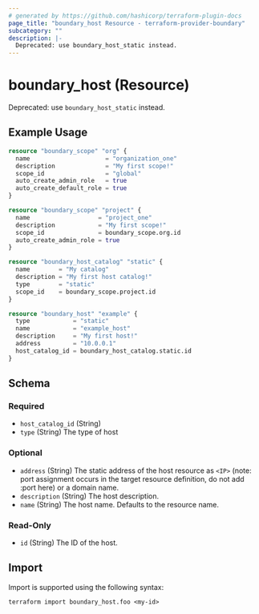 ```yaml
---
# generated by https://github.com/hashicorp/terraform-plugin-docs
page_title: "boundary_host Resource - terraform-provider-boundary"
subcategory: ""
description: |-
  Deprecated: use boundary_host_static instead.
---
```


# boundary_host (Resource)

Deprecated: use `boundary_host_static` instead.

## Example Usage

```terraform
resource "boundary_scope" "org" {
  name                     = "organization_one"
  description              = "My first scope!"
  scope_id                 = "global"
  auto_create_admin_role   = true
  auto_create_default_role = true
}

resource "boundary_scope" "project" {
  name                   = "project_one"
  description            = "My first scope!"
  scope_id               = boundary_scope.org.id
  auto_create_admin_role = true
}

resource "boundary_host_catalog" "static" {
  name        = "My catalog"
  description = "My first host catalog!"
  type        = "static"
  scope_id    = boundary_scope.project.id
}

resource "boundary_host" "example" {
  type            = "static"
  name            = "example_host"
  description     = "My first host!"
  address         = "10.0.0.1"
  host_catalog_id = boundary_host_catalog.static.id
}
```

<!-- schema generated by tfplugindocs -->
## Schema

### Required

- `host_catalog_id` (String)
- `type` (String) The type of host

### Optional

- `address` (String) The static address of the host resource as `<IP>` (note: port assignment occurs in the target resource definition, do not add :port here) or a domain name.
- `description` (String) The host description.
- `name` (String) The host name. Defaults to the resource name.

### Read-Only

- `id` (String) The ID of the host.

## Import

Import is supported using the following syntax:

```shell
terraform import boundary_host.foo <my-id>
```
